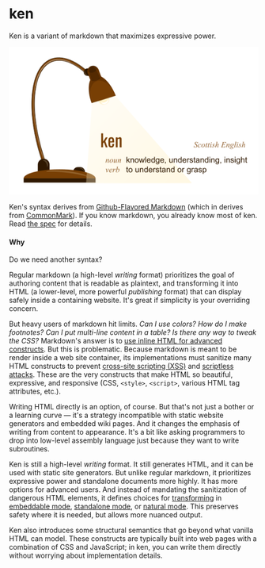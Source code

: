 # ken

Ken is a variant of markdown that maximizes expressive power.

![definition](assets/definition.png)

Ken's syntax derives from [Github-Flavored Markdown](https://github.github.com/gfm/) (which in derives from [CommonMark](https://spec.commonmark.org/)). If you know markdown, you already know most of ken. Read [the spec](spec/README.md) for details.

#### Why

Do we need another syntax?

Regular markdown (a high-level *writing* format) prioritizes the goal of authoring content that is readable as plaintext, and transforming it into HTML (a lower-level, more powerful *publishing* format) that can display safely inside a containing website. It's great if simplicity is your overriding concern.

But heavy users of markdown hit limits. *Can I use colors? How do I make footnotes? Can I put multi-line content in a table? Is there any way to tweak the CSS?* Markdown's answer is to [use inline HTML for advanced constructs](https://daringfireball.net/projects/markdown/syntax#html). But this is problematic. Because markdown is meant to be render inside a web site container, its implementations must sanitize many HTML constructs to prevent [cross-site scripting (XSS)](https://owasp.org/www-community/attacks/xss/#) and [scriptless attacks](https://citeseerx.ist.psu.edu/viewdoc/download?doi=10.1.1.469.7647&rep=rep1&type=pdf). These are the very constructs that make HTML so beautiful, expressive, and responsive (CSS, `<style>`, `<script>`, various HTML tag attributes, etc.).

Writing HTML directly is an option, of course. But that's not just a bother or a learning curve &mdash; it's a strategy incompatible with static website generators and embedded wiki pages. And it changes the emphasis of writing from content to appearance. It's a bit like asking programmers to drop into low-level assembly language just because they want to write subroutines.

Ken is still a high-level *writing* format. It still generates HTML, and it can be used with static site generators. But unlike regular markdown, it prioritizes expressive power and standalone documents more highly. It has more options for advanced users. And instead of mandating the sanitization of dangerous HTML elements, it defines choices for [transforming](../glossary.html#iml-transformation) in [embeddable mode](../glossary.html#embeddable-mode), [standalone mode](../glossary.html#standalone-mode), or [natural mode](../glossary.html#natural-mode). This preserves safety where it is needed, but allows more nuanced output.

Ken also introduces some structural semantics that go beyond what vanilla HTML can model. These constructs are typically built into web pages with a combination of CSS and JavaScript; in ken, you can write them directly without worrying about implementation details.
